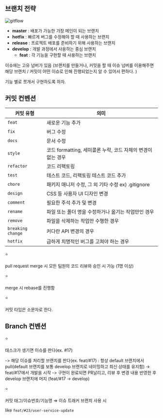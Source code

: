 ## 브랜치 전략
![gitflow](https://github.com/user-attachments/assets/68e56531-ebcf-4f03-9120-ae68a382da08)

- **master** : 배포가 가능한 가장 메인이 되는 브랜치
- **hotfix** : 빠르게 버그를 수정해야 할 때 사용하는 브랜치
- **release** : 프로젝트 배포를 준비하기 위해 사용하는 브랜치
- **develop** : 개발 과정에서 사용하는 중심 브랜치
    - **feat** : 각 기능을 구현할 때 사용하는 브랜치
    

이슈에는 고유 넘버가 있음 (브랜치를 만들거나, 커밋을 할 때 이슈 넘버를 이용해주면 해당 브랜치 / 커밋이 어떤 이슈로 인해 진행되었는지 알 수 있어서 편하다. )

기능 별로 쪼개서 구현하도록 하자.

</aside>

## 커밋 컨벤션

| 커밋 유형 | 의미 |
| --- | --- |
| `feat` | 새로운 기능 추가 |
| `fix` | 버그 수정 |
| `docs` | 문서 수정 |
| `style` | 코드 formatting, 세미콜론 누락, 코드 자체의 변경이 없는 경우 |
| `refactor` | 코드 리팩토링 |
| `test` | 테스트 코드, 리팩토링 테스트 코드 추가 |
| `chore` | 패키지 매니저 수정, 그 외 기타 수정 ex) .gitignore |
| `design` | CSS 등 사용자 UI 디자인 변경 |
| `comment` | 필요한 주석 추가 및 변경 |
| `rename` | 파일 또는 폴더 명을 수정하거나 옮기는 작업만인 경우 |
| `remove` | 파일을 삭제하는 작업만 수행한 경우 |
| `breaking change` | 커다란 API 변경의 경우 |
| `hotfix` | 급하게 치명적인 버그를 고쳐야 하는 경우 |

<aside>
⭐

pull request merge 시 모든 팀원의 코드 리뷰와 승인 시 가능 (1명 이상)

</aside>

<aside>
⭐

merge 시 rebase를 진행함

</aside>

<aside>
⭐

커밋 타입은 소문자로 한다.

</aside>

## Branch 컨벤션

<aside>
⭐

태스크가 생기면 이슈를 판다(ex. #17)

-> 해당 이슈를 처리할 브랜치를 판다(ex. feat/#17) : 항상 default 브랜치에서 pull(default 브랜치를 보통 develop 브랜치로 네이밍하고 최신 상태를 유지함)
-> feat/#17에서 개발을 시작
-> 구현이 완료되면 PR날리고, 리뷰 후 변경 내용 반영한 후 develop 브랜치에 머지 (feat/#17 -> develop)

</aside>

<aside>
⭐

커밋 태그/이슈번호/기능명 ⇒ 이슈 트래커 브랜치 사용 시

like `feat/#23/user-service-update`

</aside>
